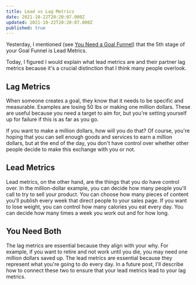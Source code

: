 ```yaml
---
title: Lead vs Lag Metrics
date: 2021-10-22T20:20:07.000Z
updated: 2021-10-22T20:20:07.000Z
published: true
---
```


Yesterday, I mentioned (see [You Need a Goal Funnel](/essays/you-need-a-goal-funnel/)) that the 5th stage of your Goal Funnel is Lead Metrics.

Today, I figured I would explain what lead metrics are and their partner lag metrics because it's a crucial distinction that I think many people overlook.

## Lag Metrics

When someone creates a goal, they know that it needs to be specific and measurable. Examples are losing 50 lbs or making one million dollars. These are useful because you need a target to aim for, but you're setting yourself up for failure if this is as far as you go.

If you want to make a million dollars, how will you do that? Of course, you're hoping that you can sell enough goods and services to earn a million dollars, but at the end of the day, you don't have control over whether other people decide to make this exchange with you or not.

## Lead Metrics

Lead metrics, on the other hand, are the things that you do have control over.
In the million-dollar example, you can decide how many people you'll call to try to sell your product. You can choose how many pieces of content you'll publish every week that direct people to your sales page.
If you want to lose weight, you can control how many calories you eat every day. You can decide how many times a week you work out and for how long.

## You Need Both

The lag metrics are essential because they align with your why. For example, if you want to retire and not work until you die, you may need one million dollars saved up. The lead metrics are essential because they represent what you're going to do every day. In a future post, I'll describe how to connect these two to ensure that your lead metrics lead to your lag metrics.
